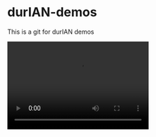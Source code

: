 # durIAN-demos
This is a git  for durIAN demos

<video src="video1.mp4" width="320" height="200" controls preload></video>
